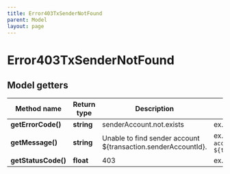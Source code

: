 ```yaml
---
title: Error403TxSenderNotFound
parent: Model
layout: page
---
```


# Error403TxSenderNotFound

## Model getters

Method name | Return type | Description | Notes
------------ | ------------- | ------------- | -------------
**getErrorCode()** | **string** | senderAccount.not.exists | ex.: `senderAccount.not.exists`
**getMessage()** | **string** | Unable to find sender account ${transaction.senderAccountId}. | ex.: `Unable to find sender account ${transaction.senderAccountId}.`
**getStatusCode()** | **float** | 403 | ex.: `403`

